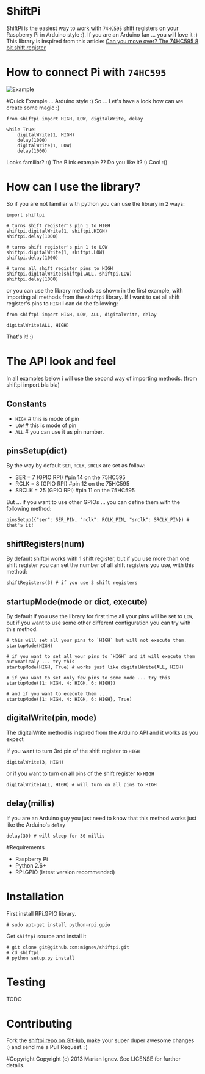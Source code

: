 ShiftPi
=======

ShiftPi is the easiest way to work with `74HC595` shift registers on your Raspberry Pi in Arduino style :). If you are an Arduino fan ... you will love it :) This library is inspired from this article: [Can you move over? The 74HC595 8 bit shift register](http://bildr.org/2011/02/74hc595/)

# How to connect Pi with `74HC595` 
![Example](https://dl.dropbox.com/u/4710119/mess/shiftpi-conn_bb.png)

#Quick Example ... Arduino style :)
So ... Let's have a look how can we create some magic :)

    from shiftpi import HIGH, LOW, digitalWrite, delay

    while True:
        digitalWrite(1, HIGH)
        delay(1000)
        digitalWrite(1, LOW)
        delay(1000)

Looks familiar? :)) The Blink example ?? Do you like it? :) Cool :))

# How can I use the library?

So if you are not familiar with python you can use the library in 2 ways:

    import shiftpi

    # turns shift register's pin 1 to HIGH
    shiftpi.digitalWrite(1, shiftpi.HIGH)
    shiftpi.delay(1000)

    # turns shift register's pin 1 to LOW
    shiftpi.digitalWrite(1, shiftpi.LOW)
    shiftpi.delay(1000)

    # turns all shift register pins to HIGH
    shiftpi.digitalWrite(shiftpi.ALL, shiftpi.LOW)
    shiftpi.delay(1000)

or you can use the library methods as shown in the first example, with importing all methods from the `shiftpi` library. If I want to set all shift register's pins to `HIGH` I can do the following:

    from shiftpi import HIGH, LOW, ALL, digitalWrite, delay

    digitalWrite(ALL, HIGH)

That's it! :)

# The API look and feel

In all examples below i will use the second way of importing methods. (from shiftpi import bla bla)

## Constants

* `HIGH` # this is mode of pin
* `LOW`  # this is mode of pin
* `ALL`  # you can use it as pin number.


## pinsSetup(dict)
By the way by default `SER`, `RCLK`, `SRCLK` are set as follow:

* SER   = 7  (GPIO RPI)  #pin 14 on the 75HC595
* RCLK  = 8  (GPIO RPI)  #pin 12 on the 75HC595
* SRCLK = 25 (GPIO RPI)  #pin 11 on the 75HC595

But ... if you want to use other GPIOs ... you can define them with the following method:

    pinsSetup({"ser": SER_PIN, "rclk": RCLK_PIN, "srclk": SRCLK_PIN}) # that's it!

## shiftRegisters(num)
By default shiftpi works with 1 shift register, but if you use more than one shift register you can set the number of all shift registers you use, with this method:

    shiftRegisters(3) # if you use 3 shift registers

## startupMode(mode or dict, execute)
By default if you use the library for first time all your pins will be set to `LOW`, but if you want to use some other different configuration you can try with this method.

    # this will set all your pins to `HIGH` but will not execute them.
    startupMode(HIGH)

    # if you want to set all your pins to `HIGH` and it will execute them automaticaly ... try this
    startupMode(HIGH, True) # works just like digitalWrite(ALL, HIGH)

    # if you want to set only few pins to some mode ... try this
    startupMode({1: HIGH, 4: HIGH, 6: HIGH})

    # and if you want to execute them ...
    startupMode({1: HIGH, 4: HIGH, 6: HIGH}, True)

## digitalWrite(pin, mode)
The digitalWrite method is inspired from the Arduino API and it works as you expect

If you want to turn 3rd pin of the shift register to `HIGH`

    digitalWrite(3, HIGH)

or if you want to turn on all pins of the shift register to `HIGH`

    digitalWrite(ALL, HIGH) # will turn on all pins to HIGH

## delay(millis)
If you are an Arduino guy you just need to know that this method works just like the Arduino's `delay`

    delay(30) # will sleep for 30 millis

#Requirements

* Raspberry Pi
* Python 2.6+
* RPi.GPIO (latest version recommended)

# Installation

First install RPi.GPIO library.

    # sudo apt-get install python-rpi.gpio

Get `shiftpi` source and install it

    # git clone git@github.com:mignev/shiftpi.git
    # cd shiftpi
    # python setup.py install


# Testing
TODO

# Contributing
Fork the [shiftpi repo on GitHub](https://github.com/mignev/shiftpi), make your super duper awesome changes :) and send me a Pull Request. :)

#Copyright
Copyright (c) 2013 Marian Ignev. See LICENSE for further details.

